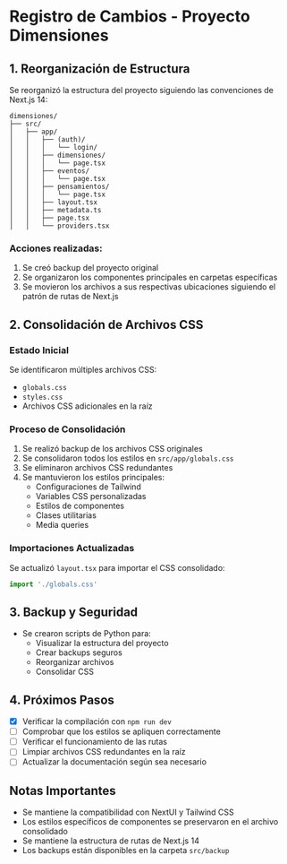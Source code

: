 # Registro de Cambios - Proyecto Dimensiones

## 1. Reorganización de Estructura
Se reorganizó la estructura del proyecto siguiendo las convenciones de Next.js 14:

```
dimensiones/
├── src/
│   ├── app/
│   │   ├── (auth)/
│   │   │   └── login/
│   │   ├── dimensiones/
│   │   │   └── page.tsx
│   │   ├── eventos/
│   │   │   └── page.tsx
│   │   ├── pensamientos/
│   │   │   └── page.tsx
│   │   ├── layout.tsx
│   │   ├── metadata.ts
│   │   ├── page.tsx
│   │   └── providers.tsx
```

### Acciones realizadas:
1. Se creó backup del proyecto original
2. Se organizaron los componentes principales en carpetas específicas
3. Se movieron los archivos a sus respectivas ubicaciones siguiendo el patrón de rutas de Next.js

## 2. Consolidación de Archivos CSS

### Estado Inicial
Se identificaron múltiples archivos CSS:
- `globals.css`
- `styles.css`
- Archivos CSS adicionales en la raíz

### Proceso de Consolidación
1. Se realizó backup de los archivos CSS originales
2. Se consolidaron todos los estilos en `src/app/globals.css`
3. Se eliminaron archivos CSS redundantes
4. Se mantuvieron los estilos principales:
   - Configuraciones de Tailwind
   - Variables CSS personalizadas
   - Estilos de componentes
   - Clases utilitarias
   - Media queries

### Importaciones Actualizadas
Se actualizó `layout.tsx` para importar el CSS consolidado:
```typescript
import './globals.css'
```

## 3. Backup y Seguridad
- Se crearon scripts de Python para:
  - Visualizar la estructura del proyecto
  - Crear backups seguros
  - Reorganizar archivos
  - Consolidar CSS

## 4. Próximos Pasos
- [x] Verificar la compilación con `npm run dev`
- [ ] Comprobar que los estilos se apliquen correctamente
- [ ] Verificar el funcionamiento de las rutas
- [ ] Limpiar archivos CSS redundantes en la raíz
- [ ] Actualizar la documentación según sea necesario

## Notas Importantes
- Se mantiene la compatibilidad con NextUI y Tailwind CSS
- Los estilos específicos de componentes se preservaron en el archivo consolidado
- Se mantiene la estructura de rutas de Next.js 14
- Los backups están disponibles en la carpeta `src/backup`
